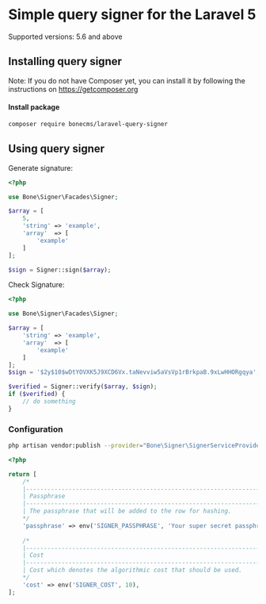 # Simple query signer for the Laravel 5
Supported versions: 5.6 and above
## Installing query signer
Note: If you do not have Composer yet, you can install it by following the instructions on https://getcomposer.org
#### Install package
```bash
composer require bonecms/laravel-query-signer
```

## Using query signer

Generate signature:
```php
<?php 

use Bone\Signer\Facades\Signer;

$array = [
    5,
    'string' => 'example',
    'array'  => [
        'example'
    ]
];

$sign = Signer::sign($array);
```

Check Signature:
```php
<?php 

use Bone\Signer\Facades\Signer;

$array = [
    'string' => 'example',
    'array'  => [
        'example'
    ]
];
$sign = '$2y$10$wDtYOVXK5J9XCD6Vx.taNevviw5aVsVp1rBrkpaB.9xLwHHORgqya';

$verified = Signer::verify($array, $sign);
if ($verified) {
    // do something
}
```

### Configuration
```bash
php artisan vendor:publish --provider="Bone\Signer\SignerServiceProvider" --tag="config"
```
```php
<?php

return [
    /*
    |--------------------------------------------------------------------------
    | Passphrase
    |--------------------------------------------------------------------------
    | The passphrase that will be added to the row for hashing.
    */
    'passphrase' => env('SIGNER_PASSPHRASE', 'Your super secret passphrase'),
    
    /*
    |--------------------------------------------------------------------------
    | Cost
    |--------------------------------------------------------------------------
    | Cost which denotes the algorithmic cost that should be used.
    */
    'cost' => env('SIGNER_COST', 10),
];
```
